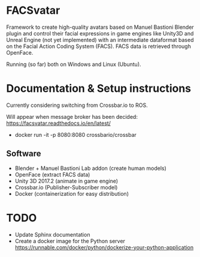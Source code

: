 # FACSvatar

Framework to create high-quality avatars based on Manuel Bastioni Blender plugin and control their facial expressions in game engines like Unity3D and Unreal Engine (not yet implemented) with an intermediate dataformat based on the Facial Action Coding System (FACS). FACS data is retrieved through OpenFace.

Running (so far) both on Windows and Linux (Ubuntu).

# Documentation & Setup instructions
Currently considering switching from Crossbar.io to ROS.

Will appear when message broker has been decided:
https://facsvatar.readthedocs.io/en/latest/

- docker run -it -p 8080:8080 crossbario/crossbar

## Software
* Blender + Manuel Bastioni Lab addon  (create human models)
* OpenFace  (extract FACS data)
* Unity 3D 2017.2 (animate in game engine)
* Crossbar.io  (Publisher-Subscriber model)
* Docker  (containerization for easy distribution)



# TODO

- Update Sphinx documentation
- Create a docker image for the Python server
https://runnable.com/docker/python/dockerize-your-python-application
